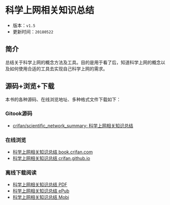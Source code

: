 # 科学上网相关知识总结

* 版本：`v1.5`
* 更新时间：`20180522`

## 简介

总结关于科学上网的概念方法及工具。目的是用于看了后，知道科学上网的概念以及如何使用合适的工具去实现自己科学上网的需求。

## 源码+浏览+下载

本书的各种源码、在线浏览地址、多种格式文件下载如下：

### Gitook源码

* [crifan/scientific_network_summary: 科学上网相关知识总结](https://github.com/crifan/scientific_network_summary)

### 在线浏览

* [科学上网相关知识总结 book.crifan.com](http://book.crifan.com/books/scientific_network_summary/website)
* [科学上网相关知识总结 crifan.github.io](https://crifan.github.io/scientific_network_summary/website)

### 离线下载阅读

* [科学上网相关知识总结 PDF](http://book.crifan.com/books/scientific_network_summary/pdf/scientific_network_summary.pdf)
* [科学上网相关知识总结 ePub](http://book.crifan.com/books/scientific_network_summary/epub/scientific_network_summary.epub)
* [科学上网相关知识总结 Mobi](http://book.crifan.com/books/scientific_network_summary/mobi/scientific_network_summary.mobi)
